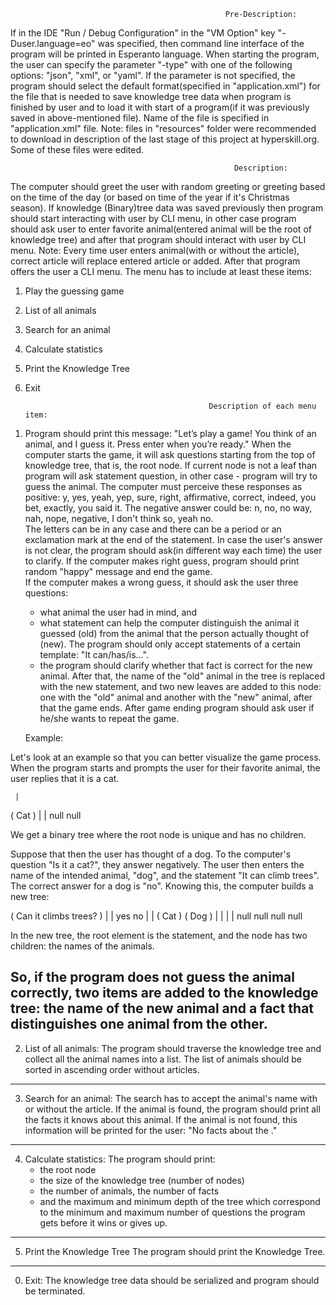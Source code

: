                                                     Pre-Description:
If in the IDE "Run / Debug Configuration" in the "VM Option" key "-Duser.language=eo" was specified,
then command line interface of the program will be printed in Esperanto language.
    When starting the program, the user can specify the parameter "-type" with one of the following options: "json", "xml", or "yaml".
If the parameter is not specified, the program should select the default format(specified in "application.xml") for the file
that is needed to save knowledge tree data when program is finished by user and
to load it with start of a program(if it was previously saved in above-mentioned file).
Name of the file is specified in "application.xml" file.
        Note: files in "resources" folder were recommended to download in description of the last stage of this project at hyperskill.org.
              Some of these files were edited.

                                                      Description:
The computer should greet the user with random greeting or greeting based on the time of the day
(or based on time of the year if it's Christmas season).
    If knowledge (Binary)tree data was saved previously then program should start interacting with user by CLI menu,
in other case program should ask user to enter favorite animal(entered animal will be the root of knowledge tree) and
after that program should interact with user by CLI menu.
        Note: Every time user enters animal(with or without the article), correct article will replace entered article or added.
    After that program offers the user a CLI menu. The menu has to include at least these items:
1. Play the guessing game
2. List of all animals
3. Search for an animal
4. Calculate statistics
5. Print the Knowledge Tree
0. Exit


                                                Description of each menu item:
1) Program should print this message:
       "Let’s play a game!
       You think of an animal, and I guess it.
       Press enter when you’re ready."
     When the computer starts the game, it will ask questions starting from the top of knowledge tree, that is, the root node.
   If current node is not a leaf than program will ask statement question, in other case - program will try to guess the animal.
   The computer must perceive these responses as positive:
   y, yes, yeah, yep, sure, right, affirmative, correct, indeed, you bet, exactly, you said it.
   The negative answer could be:
   n, no, no way, nah, nope, negative, I don't think so, yeah no.     
   The letters can be in any case and there can be a period or an exclamation mark at the end of the statement.
   In case the user's answer is not clear, the program should ask(in different way each time) the user to clarify.
     If the computer makes right guess, program should print random "happy" message and end the game.  
     If the computer makes a wrong guess, it should ask the user three questions:
     - what animal the user had in mind, and
     - what statement can help the computer distinguish the animal it guessed (old) from the animal that the person actually thought of (new).
   The program should only accept statements of a certain template: "It can/has/is...".
     - the program should clarify whether that fact is correct for the new animal.
     After that, the name of the "old" animal in the tree is replaced with the new statement,
   and two new leaves are added to this node: one with the "old" animal and another with the "new" animal, after that the game ends.
     After game ending program should ask user if he/she wants to repeat the game.

   Example:

  Let's look at an example so that you can better visualize the game process.
  When the program starts and prompts the user for their favorite animal, the user replies that it is a cat.

     |
  ( Cat )
    | |
  null null

  We get a binary tree where the root node is unique and has no children.

  Suppose that then the user has thought of a dog. To the computer's question "Is it a cat?", they answer negatively.
  The user then enters the name of the intended animal, "dog", and the statement "It can climb trees".
  The correct answer for a dog is "no". Knowing this, the computer builds a new tree:

  ( Can it climbs trees? )
     |                |
    yes               no
     |                |
  ( Cat )          ( Dog )
    | |              | |
  null null        null null

  In the new tree, the root element is the statement, and the node has two children: the names of the animals.

  So, if the program does not guess the animal correctly, two items are added to the knowledge tree:
  the name of the new animal and a fact that distinguishes one animal from the other.
------------------------------------------------------------------------------------------------------------------------
2) List of all animals:
   The program should traverse the knowledge tree and collect all the animal names into a list.
   The list of animals should be sorted in ascending order without articles.
------------------------------------------------------------------------------------------------------------------------
3) Search for an animal:
   The search has to accept the animal's name with or without the article.
   If the animal is found, the program should print all the facts it knows about this animal.
   If the animal is not found, this information will be printed for the user:
   "No facts about the <animal>."
------------------------------------------------------------------------------------------------------------------------
4) Calculate statistics:
   The program should print:
    - the root node
    - the size of the knowledge tree (number of nodes)
    - the number of animals, the number of facts
    - and the maximum and minimum depth of the tree which correspond to the minimum and maximum number of questions the program gets before it wins or gives up.
------------------------------------------------------------------------------------------------------------------------
5) Print the Knowledge Tree
   The program should print the Knowledge Tree.
------------------------------------------------------------------------------------------------------------------------
0) Exit:
   The knowledge tree data should be serialized and program should be terminated.
